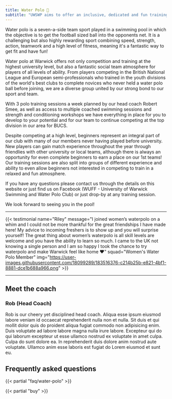 ```yaml
---
title: Water Polo 🤽
subtitle: "UWSWP aims to offer an inclusive, dedicated and fun training environment in world-class facilities."
---
```


Water polo is a seven-a-side team sport played in a swimming pool in
which the objective is to get the football sized ball into the opponents
net. It is a challenging but also highly rewarding sport combining
speed, strength, action, teamwork and a high level of fitness, meaning
it's a fantastic way to get fit and have fun!

Water polo at Warwick offers not only competition and training at the
highest university level, but also a fantastic social team atmosphere
for players of all levels of ability. From players competing in the
British National League and European semi-professionals who trained in
the youth divisions of the world's best clubs to complete novices who
never held a water polo ball before joining, we are a diverse group
united by our strong bond to our sport and team.

With 3 polo training sessions a week planned by our head coach Robert
Smee, as well as access to multiple coached swimming sessions and
strength and conditioning workshops we have everything in place for you
to develop to your potential and for our team to continue competing at
the top division in our area for BUCS.

Despite competing at a high level, beginners represent an integral part
of our club with many of our members never having played before
university. New players can gain match experience throughout the year
through friendlies with other university or local teams, although there
is always an opportunity for even complete beginners to earn a place on 
our 1st teams! Our training sessions are also split into groups of
different experience and ability to even allow beginners not interested
in competing to train in a relaxed and fun atmosphere.

If you have any questions please contact us through the details on this
website or just find us on Facebook (WUFF - University of Warwick Swimming and Water Polo Club) or
just drop-by at any training session.

We look forward to seeing you in the pool!

---

{{< testimonial name="Riley" message="I joined women’s waterpolo on a whim and I could not be more thankful for the great friendships I have made here! My advice to incoming freshers is to show up and you will surprise yourself! The great thing about women’s waterpolo is all skill levels are welcome and you have the ability to learn so much. I came to the UK not knowing a single person and I am so happy I took the chance to try waterpolo and make Warwick feel like home ❤" squad="Women's Water Polo Member" img="https://user-images.githubusercontent.com/18099289/183516376-c214b25b-e821-4bf1-8881-dce1b688a966.png" >}}

---

## Meet the coach

### Rob (Head Coach)

Rob is our cheery yet disciplined head coach. Aliqua esse ipsum eiusmod labore veniam id occaecat reprehenderit nulla non et nulla. Sit duis et qui mollit dolor quis do proident aliqua fugiat commodo non adipisicing enim. Duis voluptate ad labore labore magna nulla irure labore. Excepteur qui do qui laborum excepteur ut esse ullamco nostrud ex voluptate in amet culpa. Culpa do sunt dolore ea. In reprehenderit duis dolore anim nostrud aute voluptate. Ullamco anim esse laboris est fugiat do Lorem eiusmod et sunt eu.

## Frequently asked questions

{{< partial "faq/water-polo" >}}

{{< partial "buy" >}}
